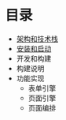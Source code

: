 # 目录

- [架构和技术栈](architecture.md)
- [安装和启动](bootstrap.md)
- 开发和构建
- 构建说明
- 功能实现
  - 表单引擎
  - 页面引擎
  - 页面编排
